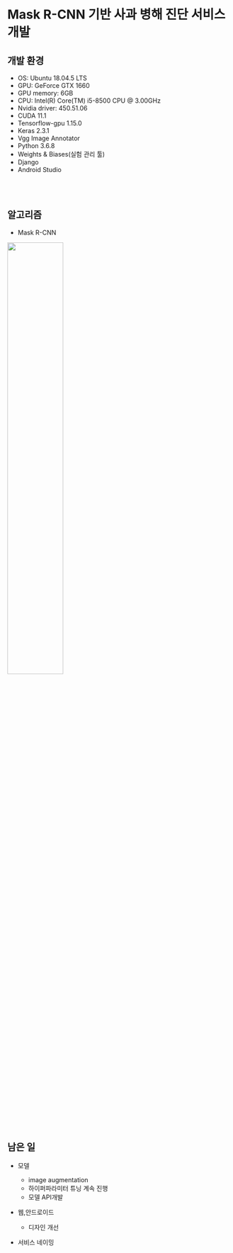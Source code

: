# Mask R-CNN 기반 사과 병해 진단 서비스 개발
## 개발 환경
- OS: Ubuntu 18.04.5 LTS
- GPU: GeForce GTX 1660
- GPU memory: 6GB
- CPU: Intel(R) Core(TM) i5-8500 CPU @ 3.00GHz
- Nvidia driver: 450.51.06
- CUDA 11.1 
- Tensorflow-gpu 1.15.0
- Keras 2.3.1
- Vgg Image Annotator
- Python 3.6.8
- Weights & Biases(실험 관리 툴)
- Django
- Android Studio

<br><br>
## 알고리즘
- Mask R-CNN
<img src="https://miro.medium.com/max/1000/1*G5EsdDTv9-5kqK0hu9fIJw.png?w=640" width=50% height=50%/>

<br><br>
## 남은 일
- 모델
  - image augmentation
  - 하이퍼파라미터 튜닝 계속 진행
  - 모델 API개발

- 웹,안드로이드
  - 디자인 개선
  
- 서비스 네이밍
